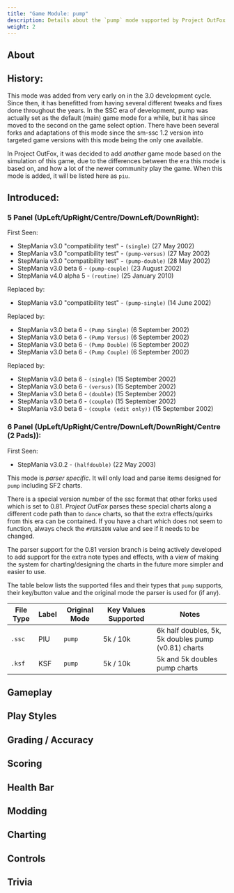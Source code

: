 ```yaml
---
title: "Game Module: pump"
description: Details about the `pump` mode supported by Project OutFox.
weight: 2
---
```



<!--
insert picture of gameplay 
-->

## About

## History:

This mode was added from very early on in the 3.0 development cycle. Since then, it has benefitted from having several different tweaks and fixes done throughout the years. In the SSC era of development, pump was actually set as the default (main) game mode for a while, but it has since moved to the second on the game select option. There have been several forks and adaptations of this mode since the sm-ssc 1.2 version into targeted game versions with this mode being the only one available. 

In Project OutFox, it was decided to add _another_ game mode based on the simulation of this game, due to the differences between the era this mode is based on, and how a lot of the newer community play the game. When this mode is added, it will be listed here as ``piu``.

## Introduced:
### 5 Panel (UpLeft/UpRight/Centre/DownLeft/DownRight):

First Seen:
 * StepMania v3.0 "compatibility test" - ``(single)`` (27 May 2002)
 * StepMania v3.0 "compatibility test" - ``(pump-versus)`` (27 May 2002)
 * StepMania v3.0 "compatibility test" - ``(pump-double)`` (28 May 2002)
 * StepMania v3.0 beta 6 - ``(pump-couple)`` (23 August 2002)
 * StepMania v4.0 alpha 5 - ``(routine)`` (25 January 2010)

Replaced by:
 * StepMania v3.0 "compatibility test" - ``(pump-single)`` (14 June 2002)

Replaced by:
 * StepMania v3.0 beta 6 - ``(Pump Single)`` (6 September 2002) 
 * StepMania v3.0 beta 6 - ``(Pump Versus)`` (6 September 2002) 
 * StepMania v3.0 beta 6 - ``(Pump Double)`` (6 September 2002) 
 * StepMania v3.0 beta 6 - ``(Pump Couple)`` (6 September 2002)

Replaced by:
 * StepMania v3.0 beta 6 - ``(single)`` (15 September 2002)
 * StepMania v3.0 beta 6 - ``(versus)`` (15 September 2002)
 * StepMania v3.0 beta 6 - ``(double)`` (15 September 2002)
 * StepMania v3.0 beta 6 - ``(couple)`` (15 September 2002)
 * StepMania v3.0 beta 6 - ``(couple (edit only))`` (15 September 2002)


### 6 Panel (UpLeft/UpRight/Centre/DownLeft/DownRight/Centre (2 Pads)):
First Seen:
 * StepMania v3.0.2 - ``(halfdouble)`` (22 May 2003)

This mode is _parser specific_. It will only load and parse items designed for `pump` including SF2 charts.

There is a special version number of the ssc format that other forks used which is set to 0.81. _Project OutFox_ parses these special charts along a different code path than to `dance` charts, so that the extra effects/quirks from this era can be contained. If you have a chart which does not seem to function, always check the ```#VERSION``` value and see if it needs to be changed.

The parser support for the 0.81 version branch is being actively developed to add support for the extra note types and effects, with a view of making the system for charting/designing the charts in the future more simpler and easier to use.

The table below lists the supported files and their types that ``pump`` supports, their key/button value and the original mode the parser is used for (if any). 

File Type|Label|Original Mode|Key Values Supported|Notes 
------------|-------------|-------------|-------------|-------------|
 ``.ssc`` | PIU | ``pump`` | 5k / 10k | 6k half doubles, 5k, 5k doubles pump (v0.81) charts
 ``.ksf`` | KSF | ``pump`` | 5k / 10k | 5k and 5k doubles pump charts

## Gameplay

## Play Styles

## Grading / Accuracy

## Scoring

## Health Bar

## Modding

## Charting

## Controls

## Trivia
